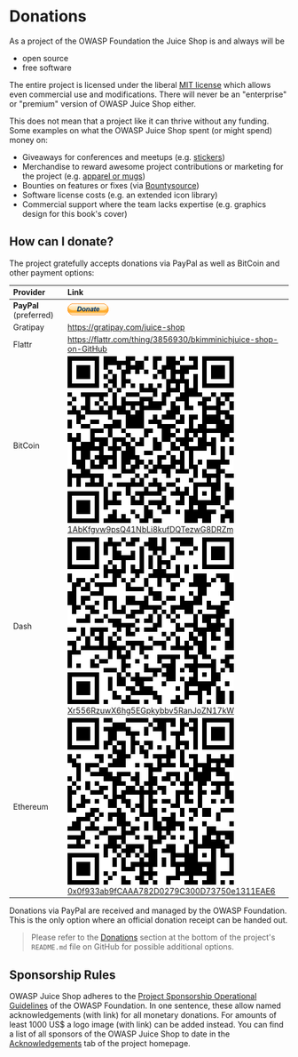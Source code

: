 # Donations

As a project of the OWASP Foundation the Juice Shop is and always will
be

* open source
* free software

The entire project is licensed under the liberal
[MIT license](https://opensource.org/licenses/MIT) which allows even
commercial use and modifications. There will never be an "enterprise" or
"premium" version of OWASP Juice Shop either.

This does not mean that a project like it can thrive without any
funding. Some examples on what the OWASP Juice Shop spent (or might
spend) money on:

* Giveaways for conferences and meetups (e.g.
  [stickers](https://www.stickermule.com/user/1070702817/stickers))
* Merchandise to reward awesome project contributions or marketing for
  the project (e.g.
  [apparel or mugs](http://shop.spreadshirt.com/juiceshop))
* Bounties on features or fixes (via
  [Bountysource](https://www.bountysource.com/teams/juice-shop))
* Software license costs (e.g. an extended icon library)
* Commercial support where the team lacks expertise (e.g. graphics
  design for this book's cover)

## How can I donate?

The project gratefully accepts donations via PayPal as well as BitCoin
and other payment options:

| Provider               | Link                                                                                                                                                                                                                                                     |
|:-----------------------|:---------------------------------------------------------------------------------------------------------------------------------------------------------------------------------------------------------------------------------------------------------|
| **PayPal** (preferred) | [![PayPal Donate Button](img/paypal_donate.gif)](https://www.paypal.com/cgi-bin/webscr?cmd=_donations&business=paypal%40owasp%2eorg&lc=BM&item_name=OWASP%20Juice%20Shop&item_number=OWASP%20Foundation&no_note=0&currency_code=USD&bn=PP%2dDonationsBF) |
| Gratipay               | <https://gratipay.com/juice-shop>                                                                                                                                                                                                                        |
| Flattr                 | <https://flattr.com/thing/3856930/bkimminichjuice-shop-on-GitHub>                                                                                                                                                                                        |
| BitCoin                | ![bitcoin:1AbKfgvw9psQ41NbLi8kufDQTezwG8DRZm](img/1AbKfgvw9psQ41NbLi8kufDQTezwG8DRZm.png)<br>[1AbKfgvw9psQ41NbLi8kufDQTezwG8DRZm](https://blockchain.info/address/1AbKfgvw9psQ41NbLi8kufDQTezwG8DRZm)                                                    |
| Dash                   | ![dash:Xr556RzuwX6hg5EGpkybbv5RanJoZN17kW](img/Xr556RzuwX6hg5EGpkybbv5RanJoZN17kW.png)<br>[Xr556RzuwX6hg5EGpkybbv5RanJoZN17kW](https://explorer.dash.org/address/Xr556RzuwX6hg5EGpkybbv5RanJoZN17kW)                                                     |
| Ethereum               | ![0x0f933ab9fCAAA782D0279C300D73750e1311EAE6](img/0x0f933ab9fCAAA782D0279C300D73750e1311EAE6.png)<br>[0x0f933ab9fCAAA782D0279C300D73750e1311EAE6](https://etherscan.io/address/0x0f933ab9fcaaa782d0279c300d73750e1311eae6)                                                     |

Donations via PayPal are received and managed by the OWASP Foundation.
This is the only option where an official donation receipt can be handed
out.

> Please refer to the
> [Donations](https://github.com/bkimminich/juice-shop#donations)
> section at the bottom of the project's `README.md` file on GitHub for
> possible additional options.

## Sponsorship Rules

OWASP Juice Shop adheres to the
[Project Sponsorship Operational Guidelines](https://www.owasp.org/index.php/Project_Sponsorship_Operational_Guidelines)
of the OWASP Foundation. In one sentence, these allow named
acknowledgements (with link) for all monetary donations. For amounts of
least 1000 US$ a logo image (with link) can be added instead. You can
find a list of all sponsors of the OWASP Juice Shop to date in the
[Acknowledgements](https://www.owasp.org/index.php/OWASP_Juice_Shop_Project#tab=Acknowledgements)
tab of the project homepage.
